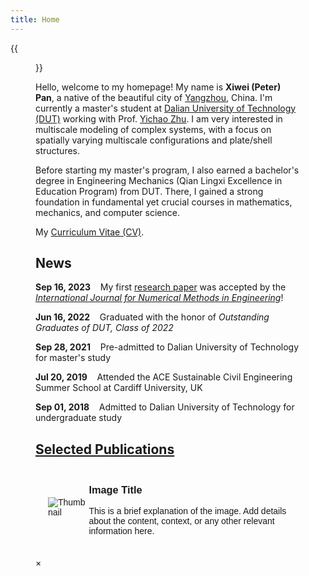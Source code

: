 ```yaml
---
title: Home
---
```


{{<figure src="/figures/Xiwei_Portrait.JPG" title="Me at Jinji Lake in Suzhou, Summer 2023 (Credit goes to Jiayi)" width="500">}}

Hello, welcome to my homepage! My name is **Xiwei (Peter) Pan**, a native of the beautiful city of [Yangzhou](https://en.wikipedia.org/wiki/Yangzhou), China. I'm currently a master's student at [Dalian University of Technology (DUT)](https://www.dlut.edu.cn/) working with Prof. [Yichao Zhu](http://faculty.dlut.edu.cn/zhuyc/zh_CN/index/968943/list/index.htm). I am very interested in multiscale modeling of complex systems, with a focus on spatially varying multiscale configurations and plate/shell structures.

Before starting my master's program, I also earned a bachelor's degree in Engineering Mechanics (Qian Lingxi Excellence in Education Program) from DUT. There, I gained a strong foundation in fundamental yet crucial courses in mathematics, mechanics, and computer science.

My [Curriculum Vitae (CV)](/files/Xiwei_CV.pdf).

## News

<p><b>Sep 16, 2023</b>&nbsp;&nbsp;&nbsp;&nbsp;My first <a href="https://onlinelibrary.wiley.com/doi/abs/10.1002/nme.7367">research paper</a> was accepted by the <a href="https://onlinelibrary.wiley.com/journal/10970207"><em>International Journal for Numerical Methods in Engineering</em></a>!</p>

<p><b>Jun 16, 2022</b>&nbsp;&nbsp;&nbsp;&nbsp;Graduated with the honor of <em>Outstanding Graduates of DUT, Class of 2022</em></p>

<p><b>Sep 28, 2021</b>&nbsp;&nbsp;&nbsp;&nbsp;Pre-admitted to Dalian University of Technology for master's study</p>

<p><b>Jul 20, 2019</b>&nbsp;&nbsp;&nbsp;&nbsp;Attended the ACE Sustainable Civil Engineering Summer School at Cardiff University, UK</p>

<p><b>Sep 01, 2018</b>&nbsp;&nbsp;&nbsp;&nbsp;Admitted to Dalian University of Technology for undergraduate study</p>

## [Selected Publications](https://xiweipan.vercel.app/en/projects/)

<meta charset="UTF-8">
<meta name="viewport" content="width=device-width, initial-scale=1.0">
<title>Thumbnail with Enlarged View</title>
<style>
  /* Container for the thumbnail and explanation */
  .container {
    display: flex;
    align-items: center;
    margin: 20px;
    font-family: Arial, sans-serif;
  }

  /* Style for the thumbnail */
  .thumbnail {
    width: 100px; /* Smaller size for a more elegant look */
    height: 100px;
    object-fit: cover; /* Ensure the image fits nicely */
    border-radius: 8px;
    cursor: pointer;
    transition: transform 0.3s ease, box-shadow 0.3s ease;
    box-shadow: 0 4px 8px rgba(0, 0, 0, 0.3); /* Subtle shadow for depth */
  }

  /* Add a hover effect to the thumbnail */
  .thumbnail:hover {
    transform: scale(1.05); /* Slight zoom effect on hover */
    box-shadow: 0 8px 16px rgba(0, 0, 0, 0.4);
  }

  /* Style for the explanation text */
  .explanation {
    margin-left: 15px;
    font-size: 14px;
    line-height: 1.4;
    color: #333;
  }

  .explanation h3 {
    margin: 0 0 10px;
    font-size: 16px;
    color: #000;
  }

  /* Style for the modal */
  .modal {
    display: none;
    position: fixed;
    z-index: 1;
    left: 0;
    top: 0;
    width: 100%;
    height: 100%;
    overflow: auto;
    background-color: rgba(0, 0, 0, 0.8);
    animation: floatIn 0.6s ease-out;
  }

  /* Style for the enlarged image inside the modal */
  .modal-content {
    margin: auto;
    display: block;
    max-width: 80%;
    max-height: 80%;
    border-radius: 8px;
    animation: zoomIn 0.6s cubic-bezier(0.42, 0, 0.58, 1) forwards;
  }

  @keyframes zoomIn {
    0% {
      transform: scale(0.7);
      opacity: 0;
    }
    100% {
      transform: scale(1);
      opacity: 1;
    }
  }

  @keyframes floatIn {
    0% {
      opacity: 0;
      transform: translateY(-50px);
    }
    100% {
      opacity: 1;
      transform: translateY(0);
    }
  }

  /* Style for the close button */
  .close {
    position: absolute;
    top: 15px;
    right: 35px;
    color: #fff;
    font-size: 40px;
    font-weight: bold;
    transition: color 0.3s ease;
    cursor: pointer;
  }

  .close:hover,
  .close:focus {
    color: #bbb;
  }
</style>

<!-- Container for the thumbnail and explanation -->
<div class="container">
    <!-- Thumbnail image -->
    <img src="/figures/BL.png" alt="Thumbnail" class="thumbnail" id="myThumbnail">
    <!-- Explanation text -->
    <div class="explanation">
        <h3>Image Title</h3>
        <p>This is a brief explanation of the image. Add details about the content, context, or any other relevant information here.</p>
    </div>
</div>

<!-- The Modal -->
<div id="myModal" class="modal">
    <span class="close">&times;</span>
    <img class="modal-content" id="img01">
</div>

<script>
// Get the modal
var modal = document.getElementById("myModal");

// Get the image and insert it inside the modal
var img = document.getElementById("myThumbnail");
var modalImg = document.getElementById("img01");

img.onclick = function(){
    modal.style.display = "block";
    modalImg.src = this.src;
}

// Get the <span> element that closes the modal
var span = document.getElementsByClassName("close")[0];

// When the user clicks on <span> (x), close the modal
span.onclick = function() { 
    modal.style.display = "none";
}

// Close the modal when clicking outside of the image
window.onclick = function(event) {
    if (event.target == modal) {
        modal.style.display = "none";
    }
}
</script>